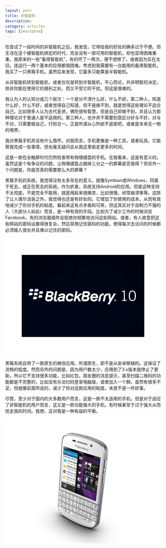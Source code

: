 ```yaml
---
layout: post
title: 半智能机 
description: 
category: articles
tags: [smartphne]
---
```


在尝试了一段时间的非智能机之后，我发现，它带给我的好处的确多过于不便。但生活在这个被智能机绑定的时代，完全没有一部可用的智能机，却也显得困难重重。我原来的一些“备用智能机”，有的坏了一两次，便不想修了。或者因为实在太旧，连运行一两个基本的应用都很困难。考虑到我需要有一台能用的备用智能机，我买了一只黑莓手机。虽然后来发现，它最多只能算是半智能机。

从非智能机转到智能机，或者仅仅是转到半智能机，平心而论，并非明智的决定。除非你能在使用它的便利之处，而又不受它的干扰。但这是很难的。

我认为人的认知分成几个层次：一个是分不清什么好，什么不好。第二种人，知道什么好，什么不好，或者觉得自己知道，但不是做不到，就是觉得这些理论不适合自己。比如很多人认为古代圣贤，佛陀很有智慧，但是自己却做不到，并且认为那种理论对于普通人是不适用的。第三种人，也许并不需要刻意区分好与不好，对与不对，只需要做自己，行知合一。正是所谓从心所欲不逾矩吧，或者是本来无一物的境界。

我对黑莓手机并没有什么情怀。对我而言，手机更像是一种工具，或者玩具。它能帮我完成一些事情，但也毫无疑问会从我这里偷走更多的时间。

这是一款在全触屏时代仍然检查带有物理键盘的手机。在我看来，这是有意义的。虽然这是个有争议的问题，让物理键盘占据掉三分之一的屏幕是否值得？但另外一个问题是，你是否真的需要那么大的屏幕？

黑莓手机的系统，我觉得没有太多存在的意义。就像Symbian或Windows，同属于死去，或正在死去的系统。作为折衷，系统支持Android的应用。但是这种支持不太彻底，不是完全不能用，就是用起来很痛苦，比如很慢，经常崩溃等等。这除了让人偶尔沮丧之外，我觉得也还是有好处的。它增加了你使用的成本，从而有效地减少了你对手机的粘度。看起来这有点矛盾和可笑，但这其实对于自制力不强的人（大部分人如此）而言，是一种有效的手段。比如为了减少工作的时候浏览Facebook，有的浏览器插件会拒绝你频繁地访问这些网站。或者，有人故意把这些网站的密码设置得很复杂，然后禁用记住密码的功能，使得每次去访问的时候都必须输入很长并且难以记住的密码。

<img src="/images/bbos.jpg" />

黑莓系统自带了一款原生的微信应用。所谓原生，即不是从安卓移植的。这保证了流畅的程度。然而另外的问题是，因为用户数太少，应用到了3.x版本就停止了更新。所以它不支持很多功能，比如红包，朋友圈的消息提示，甚至扫描二维码的功能都是不完整的，比如没有办法扫码登录电脑版，或者加入一个群。虽然有很多不足，但就像前面所说的，减少了你对这款应用的粘度。未尝不是一件好事。

尽管，至少对于国内的大多数用户而言，这是一款不太适用的手机。但是对于适应了非智能机的用户而言，这又是一款功能强大的手机，有时候甚至于过于强大从而抢走我的时间。我想，这对我是一种有益的平衡。

<img src="/images/bbq10.jpg" />
